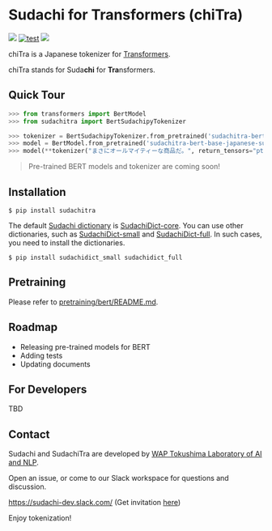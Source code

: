 # Sudachi for Transformers (chiTra)

[![](https://img.shields.io/badge/python-3.6+-blue.svg)](https://www.python.org/downloads/release/python-360/)
[![test](https://github.com/WorksApplications/SudachiTra/actions/workflows/test.yaml/badge.svg)](https://github.com/WorksApplications/SudachiTra/actions/workflows/test.yaml)
[![](https://img.shields.io/github/license/WorksApplications/SudachiTra.svg)](https://github.com/WorksApplications/SudachiTra/blob/main/LICENSE)

chiTra is a Japanese tokenizer for [Transformers](https://github.com/huggingface/transformers).

chiTra stands for Suda**chi** for **Tra**nsformers.


## Quick Tour

```python
>>> from transformers import BertModel
>>> from sudachitra import BertSudachipyTokenizer

>>> tokenizer = BertSudachipyTokenizer.from_pretrained('sudachitra-bert-base-japanese-sudachi')
>>> model = BertModel.from_pretrained('sudachitra-bert-base-japanese-sudachi')
>>> model(**tokenizer("まさにオールマイティーな商品だ。", return_tensors="pt")).last_hidden_state
```

> Pre-trained BERT models and tokenizer are coming soon!


## Installation

```shell script
$ pip install sudachitra
```

The default [Sudachi dictionary](https://github.com/WorksApplications/SudachiDict) is [SudachiDict-core](https://pypi.org/project/SudachiDict-core/).
You can use other dictionaries, such as [SudachiDict-small](https://pypi.org/project/SudachiDict-small/) and [SudachiDict-full](https://pypi.org/project/SudachiDict-full/).
In such cases, you need to install the dictionaries.

```shell script
$ pip install sudachidict_small sudachidict_full
```


## Pretraining

Please refer to [pretraining/bert/README.md](https://github.com/WorksApplications/SudaSudachiTra/tree/main/pretraining/bert).


## Roadmap

* Releasing pre-trained models for BERT
* Adding tests
* Updating documents


## For Developers

TBD


## Contact

Sudachi and SudachiTra are developed by [WAP Tokushima Laboratory of AI and NLP](http://nlp.worksap.co.jp/).

Open an issue, or come to our Slack workspace for questions and discussion.

https://sudachi-dev.slack.com/ (Get invitation [here](https://join.slack.com/t/sudachi-dev/shared_invite/enQtMzg2NTI2NjYxNTUyLTMyYmNkZWQ0Y2E5NmQxMTI3ZGM3NDU0NzU4NGE1Y2UwYTVmNTViYjJmNDI0MWZiYTg4ODNmMzgxYTQ3ZmI2OWU))

Enjoy tokenization!
